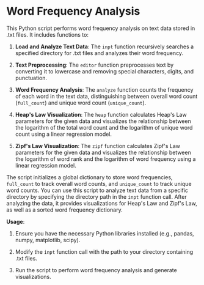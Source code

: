 # Word Frequency Analysis

This Python script performs word frequency analysis on text data stored in .txt files. It includes functions to:

1. **Load and Analyze Text Data**: The `inpt` function recursively searches a specified directory for .txt files and analyzes their word frequency.

2. **Text Preprocessing**: The `editor` function preprocesses text by converting it to lowercase and removing special characters, digits, and punctuation.

3. **Word Frequency Analysis**: The `analyze` function counts the frequency of each word in the text data, distinguishing between overall word count (`full_count`) and unique word count (`unique_count`).

4. **Heap's Law Visualization**: The `heap` function calculates Heap's Law parameters for the given data and visualizes the relationship between the logarithm of the total word count and the logarithm of unique word count using a linear regression model.

5. **Zipf's Law Visualization**: The `zipf` function calculates Zipf's Law parameters for the given data and visualizes the relationship between the logarithm of word rank and the logarithm of word frequency using a linear regression model.

The script initializes a global dictionary to store word frequencies, `full_count` to track overall word counts, and `unique_count` to track unique word counts. You can use this script to analyze text data from a specific directory by specifying the directory path in the `inpt` function call. After analyzing the data, it provides visualizations for Heap's Law and Zipf's Law, as well as a sorted word frequency dictionary.

**Usage**:

1. Ensure you have the necessary Python libraries installed (e.g., pandas, numpy, matplotlib, scipy).

2. Modify the `inpt` function call with the path to your directory containing .txt files.

3. Run the script to perform word frequency analysis and generate visualizations.
